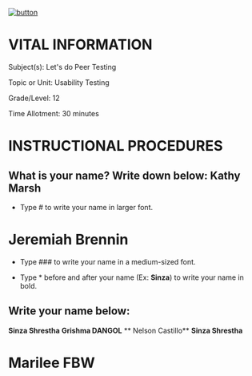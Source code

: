 [![button](https://raw.githubusercontent.com/BotDevLLC/BotDevCurriculum/master/Pictures/back_button.png)](https://github.com/BotDevLLC/BotDevCurriculum/blob/master/readme.md)
# VITAL INFORMATION
Subject(s): Let's do Peer Testing

Topic or Unit: Usability Testing

Grade/Level: 	12

Time Allotment:	 30 minutes
                                                                                                               
# INSTRUCTIONAL PROCEDURES 
  ## What is your name? Write down below: Kathy Marsh
  
 - Type # to write your name in larger font.
  # Jeremiah Brennin
 - Type ### to write your name in a medium-sized font.
 
 - Type * before and after your name (Ex: **Sinza**) to write your name in bold.
  
 ## Write your name below:
 **Sinza Shrestha**
 **Grishma DANGOL**
** Nelson Castillo**
**Sinza Shrestha**
# Marilee FBW
  

